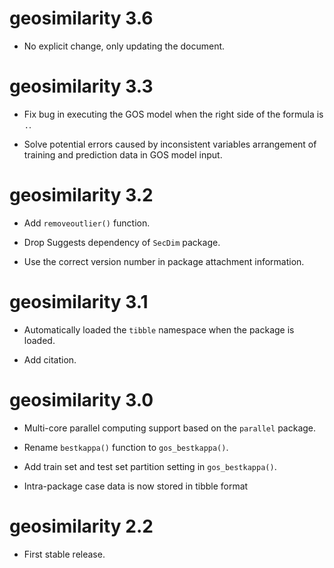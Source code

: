 # geosimilarity 3.6

* No explicit change, only updating the document.

# geosimilarity 3.3

* Fix bug in executing the GOS model when the right side of the formula is `.`.

* Solve potential errors caused by inconsistent variables arrangement of training 
  and prediction data in GOS model input.

# geosimilarity 3.2

* Add `removeoutlier()` function.

* Drop Suggests dependency of `SecDim` package.

* Use the correct version number in package attachment information.

# geosimilarity 3.1

* Automatically loaded the `tibble` namespace when the package is loaded.

* Add citation.

# geosimilarity 3.0

* Multi-core parallel computing support based on the `parallel` package.

* Rename `bestkappa()` function to `gos_bestkappa()`.

* Add train set and test set partition setting in `gos_bestkappa()`.

* Intra-package case data is now stored in tibble format

# geosimilarity 2.2

* First stable release.
